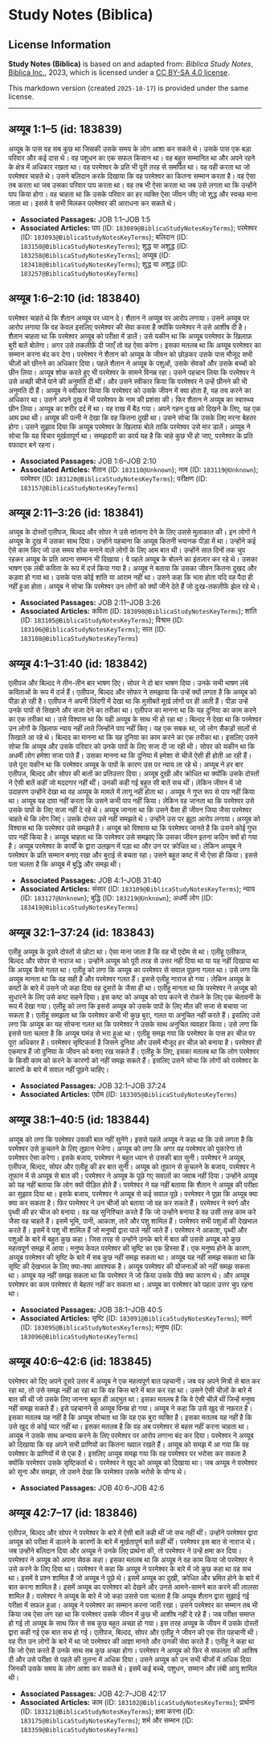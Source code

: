 # Study Notes (Biblica)

## License Information

**Study Notes (Biblica)** is based on and adapted from: _Biblica Study Notes_, [Biblica Inc.](https://www.biblica.com/), 2023, which is licensed under a [CC BY-SA 4.0 license](https://creativecommons.org/licenses/by-sa/4.0/legalcode.en).

This markdown version (created `2025-10-17`) is provided under the same license.



--------------------------------

## अय्यूब 1:1–5 (id: 183839)

अय्यूब के पास वह सब कुछ था जिसकी उसके समय के लोग आशा कर सकते थे। उसके पास एक बड़ा परिवार और कई दास थे। वह पशुधन का एक सफल किसान था। वह बहुत सम्मानित था और अपने रहने के क्षेत्र में अधिकार रखता था। वह परमेश्वर के प्रति भी पूरी तरह से समर्पित था। वह वही करता था जो परमेश्वर चाहते थे। उसने बलिदान करके दिखाया कि वह परमेश्वर का कितना सम्मान करता है। वह ऐसा तब करता था जब उसका परिवार पाप करता था। वह तब भी ऐसा करता था जब उसे लगता था कि उन्होंने पाप किया होगा। वह चाहता था कि उसके परिवार का हर व्यक्ति ऐसा जीवन जीए जो शुद्ध और स्वच्छ माना जाता था। इससे वे सभी मिलकर परमेश्वर की आराधना कर सकते थे।

* **Associated Passages:** JOB 1:1–JOB 1:5
* **Associated Articles:** पाप (ID: `183089@BiblicaStudyNotesKeyTerms`); परमेश्वर (ID: `183093@BiblicaStudyNotesKeyTerms`); बलिदान (ID: `183150@BiblicaStudyNotesKeyTerms`); शुद्ध या अशुद्ध (ID: `183258@BiblicaStudyNotesKeyTerms`); अय्यूब  (ID: `183418@BiblicaStudyNotesKeyTerms`); शुद्ध या अशुद्ध (ID: `183257@BiblicaStudyNotesKeyTerms`)

## अय्यूब 1:6–2:10 (id: 183840)

परमेश्वर चाहते थे कि शैतान अय्यूब पर ध्यान दे। शैतान ने अय्यूब पर आरोप लगाया। उसने अय्यूब पर आरोप लगाया कि वह केवल इसलिए परमेश्वर की सेवा करता है क्योंकि परमेश्वर ने उसे आशीष दी है। शैतान चाहता था कि परमेश्वर अय्यूब को परीक्षा में डालें। उसे यकीन था कि अय्यूब परमेश्वर के खिलाफ़ बुरी बातें बोलेगा। अगर उसे तकलीफ़ें दी जाएँ तो वह ऐसा करेगा। इसका मतलब था कि अय्यूब परमेश्वर का सम्मान करना बंद कर देगा। परमेश्वर ने शैतान को अय्यूब के जीवन को छोड़कर उसके पास मौजूद सभी चीज़ों को छीनने का अधिकार दिया। पहले शैतान ने अय्यूब के पशुओं, उसके सेवकों और उसके बच्चों को छीन लिया। अय्यूब शोक करते हुए भी परमेश्वर के सामने विनम्र रहा। उसने पहचान लिया कि परमेश्वर ने उसे अच्छी चीजें पाने की अनुमति दी थीं। और उसने स्वीकार किया कि परमेश्वर ने उन्हें छीनने की भी अनुमति दी हैं। अय्यूब ने स्वीकार किया कि परमेश्वर को उसके जीवन में क्या होता है, यह तय करने का अधिकार था। उसने अपने दुख में भी परमेश्वर के नाम की प्रशंसा की। फिर शैतान ने अय्यूब का स्वास्थ्य छीन लिया। अय्यूब का शरीर दर्द में था। वह राख में बैठ गया। अपने गहन दुःख को दिखने के लिए, यह एक आम प्रथा थी। अय्यूब की पत्नी ने देखा कि वह कितना दुखी था। उसने सोचा कि उसके लिए मरना बेहतर होगा। उसने सुझाव दिया कि अय्यूब परमेश्वर के खिलाफ बोले ताकि परमेश्वर उसे मार डालें। अय्यूब ने सोचा कि यह विचार मूर्खतापूर्ण था। समझदारी का कार्य यह है कि चाहे कुछ भी हो जाए, परमेश्वर के प्रति वफादार बने रहना।

* **Associated Passages:** JOB 1:6–JOB 2:10
* **Associated Articles:** शैतान (ID: `183110@Unknown`); नाम (ID: `183119@Unknown`); परमेश्वर (ID: `183120@BiblicaStudyNotesKeyTerms`); परीक्षण (ID: `183157@BiblicaStudyNotesKeyTerms`)

## अय्यूब 2:11–3:26 (id: 183841)

अय्यूब के दोस्तों एलीपज, बिल्दद और सोपर ने उसे सांत्वना देने के लिए उससे मुलाकात की। इन लोगों ने अय्यूब के दुख में उसका साथ दिया। उन्होंने पहचाना कि अय्यूब कितनी भयानक पीड़ा में था। उन्होंने कई ऐसे काम किए जो उस समय शोक मनाने वाले लोगों के लिए आम बात थी। 
उन्होंने सात दिनों तक चुप रहकर अय्यूब के प्रति अपना सम्मान भी दिखाया। वे पहले अय्यूब के बोलने का इंतज़ार कर रहे थे। उसका भाषण एक लंबी कविता के रूप में दर्ज किया गया है। अय्यूब ने बताया कि उसका जीवन कितना दुखद और कड़वा हो गया था। उसके पास कोई शांति या आराम नहीं था। उसने कहा कि भला होता यदि वह पैदा ही नहीं हुआ होता। अय्यूब ने सोचा कि परमेश्वर उन लोगों को क्यों जीने देते हैं जो दुःख\-तकलीफें झेल रहे थे।

* **Associated Passages:** JOB 2:11–JOB 3:26
* **Associated Articles:** कविता (ID: `183098@BiblicaStudyNotesKeyTerms`); शांति (ID: `183105@BiblicaStudyNotesKeyTerms`); विश्राम (ID: `183106@BiblicaStudyNotesKeyTerms`); सात (ID: `183108@BiblicaStudyNotesKeyTerms`)

## अय्यूब 4:1–31:40 (id: 183842)

एलीपज और बिल्दद ने तीन\-तीन बार भाषण दिए। सोपर ने दो बार भाषण दिया। उनके सभी भाषण लंबे कविताओं के रूप में दर्ज हैं। 
एलीपज, बिल्दद और सोफर ने समझाया कि उन्हें क्यों लगता है कि अय्यूब को पीड़ा हो रही है। एलीपज ने अपनी ज़िंदगी में देखा था कि मुसीबतें मूर्ख लोगों पर ही आती हैं। पीड़ा उन्हें उनके पापों से सिखाने और सजा देने का तरीका था। एलीपज का मानना ​​था कि यह दुनिया का काम करने का एक तरीका था। उसे विश्वास था कि यही अय्यूब के साथ भी हो रहा था। बिल्दद ने देखा था कि परमेश्वर उन लोगों के खिलाफ न्याय नहीं लाते जिन्होंने पाप नहीं किए। यह एक सबक था, जो लोग सैकड़ों सालों से सिखाते आ रहे थे। बिल्दद का मानना था कि यह दुनिया का काम करने का एक तरीका था। इसलिए उसने सोचा कि अय्यूब और उसके परिवार को उनके पापों के लिए सजा दी जा रही थी। सोपर को यकीन था कि अधर्मी लोग हमेशा सजा पाते हैं। उसका मानना ​​था कि दुनिया में हमेशा से चीजें ऐसी ही होती आ रही हैं। उसे पूरा यकीन था कि परमेश्वर अय्यूब के पापों के कारण उस पर न्याय ला रहे थे। अय्यूब ने हर बार एलीपज, बिल्दद और सोपर की बातों का प्रतिउत्तर दिया। अय्यूब दुखी और क्रोधित था क्योंकि उसके दोस्तों ने ऐसी बातें कहीं जो मददगार नहीं थीं। उनकी कही गई बहुत सी बातें सच थीं। लेकिन जीवन में जो उदाहरण उन्होंने देखा था वह अय्यूब के मामले में लागू नहीं होता था। अय्यूब ने गुप्त रूप से पाप नहीं किया था। अय्यूब यह दावा नहीं करता कि उसने कभी पाप नहीं किया। लेकिन वह जानता था कि परमेश्‍वर उसे उसके पापों के लिए सजा नहीं दे रहे थे। अय्यूब जानता था कि उसने वैसा ही जीवन जिया जैसा परमेश्‍वर चाहते थे कि लोग जिएं। उसके दोस्त उसे नहीं समझते थे। उन्होंने उस पर झूठा आरोप लगाया। अय्यूब को विश्वास था कि परमेश्वर उसे समझते है। अय्यूब को विश्वास था कि परमेश्वर जानते है कि उसने कोई गुप्त पाप नहीं किया है। अय्यूब चाहता था कि परमेश्वर उसे समझाए कि उसका जीवन इतना कठिन क्यों हो गया है। अय्यूब परमेश्‍वर के कार्यों के द्वारा उलझन में पड़ा था और उन पर क्रोधित था। लेकिन अय्यूब ने परमेश्‍वर के प्रति सम्मान बनाए रखा और बुराई से बचता रहा। उसने बहुत कष्ट में भी ऐसा ही किया। इससे पता चलता है कि अय्यूब में बुद्धि और समझ थी।

* **Associated Passages:** JOB 4:1–JOB 31:40
* **Associated Articles:** संसार (ID: `183109@BiblicaStudyNotesKeyTerms`); न्याय  (ID: `183127@Unknown`); बुद्धि (ID: `183219@Unknown`); अधर्मी लोग (ID: `183419@BiblicaStudyNotesKeyTerms`)

## अय्यूब 32:1–37:24 (id: 183843)

एलीहू अय्यूब के दूसरे दोस्तों से छोटा था। ऐसा माना जाता है कि वह भी एदोम से था। एलीहू एलीफज, बिल्दद और सोपर से नाराज था। उन्होंने अय्यूब को पूरी तरह से उत्तर नहीं दिया था या यह नहीं दिखाया था कि अय्यूब कैसे गलत था। एलीहू को लगा कि अय्यूब का परमेश्‍वर से सवाल पूछना गलत था। उसे लगा कि अय्यूब मानता था कि वह सही है और परमेश्‍वर गलत हैं। इससे एलीहू नाराज हो गया। लेकिन अय्यूब के कष्टों के बारे में उसने जो कहा दिया वह दूसरों के जैसा ही था। एलीहू मानता था कि परमेश्‍वर ने अय्यूब को सुधारने के लिए उसे कष्ट सहने दिया। इस कष्ट को अय्यूब को पाप करने से रोकने के लिए एक चेतावनी के रूप में देखा गया। एलीहू को लगा कि इससे अय्यूब को उसके पापों के लिए मौत की सजा से बचाया जा सकता है। एलीहू समझता था कि परमेश्‍वर कभी भी कुछ बुरा, गलत या अनुचित नहीं करते हैं। इसलिए उसे लगा कि अय्यूब का यह सोचना गलत था कि परमेश्‍वर ने उसके साथ अनुचित व्यवहार किया। उसे लगा कि इससे पता चलता है कि अय्यूब घमंड से भरा हुआ था। एलीहू समझ गया कि परमेश्वर के पास हर चीज़ पर पूरा अधिकार है। परमेश्वर सृष्टिकर्ता है जिसने दुनिया और उसमें मौजूद हर चीज़ को बनाया है। परमेश्‍वर ही एकमात्र हैं जो दुनिया के जीवन को बनाए रख सकते हैं। 
एलीहू के लिए, इसका मतलब था कि लोग परमेश्वर के किसी काम को करने के कारणों को नहीं समझ सकते हैं। इसलिए उसने सोचा कि लोगों को परमेश्वर के कारणों के बारे में सवाल नहीं पूछने चाहिए।

* **Associated Passages:** JOB 32:1–JOB 37:24
* **Associated Articles:** एदोम (ID: `183305@BiblicaStudyNotesKeyTerms`)

## अय्यूब 38:1–40:5 (id: 183844)

अय्यूब को लगा कि परमेश्वर उसकी बात नहीं सुनेंगे। इससे पहले अय्यूब ने कहा था कि उसे लगता है कि परमेश्वर उसे कुचलने के लिए तूफ़ान भेजेगा। अय्यूब को लगा कि अगर वह परमेश्वर को पुकारेगा तो परमेश्वर ऐसा करेगा। इसके बजाय, परमेश्वर ने बहुत ध्यान से उसकी बात सुनी। परमेश्वर ने अय्यूब, एलीपज, बिल्दद, सोपर और एलीहू की हर बात सुनी। अय्यूब को तूफान से कुचलने के बजाय, परमेश्वर ने तूफान में से अय्यूब से बात की। परमेश्वर ने अय्यूब के पूछे गए सवालों का जवाब नहीं दिया। उन्होंने अय्यूब को यह नहीं बताया कि लोग क्यों पीड़ित होते हैं। परमेश्वर ने यह नहीं बताया कि शैतान ने अय्यूब की परीक्षा का सुझाव दिया था। इसके बजाय, परमेश्वर ने अय्यूब से कई सवाल पूछे। परमेश्वर ने पूछा कि अय्यूब क्या क्या कर सकता है। फिर परमेश्वर ने उन चीजों को बताया जो वह कर सकते हैं। परमेश्वर ने स्वर्ग और पृथ्वी की हर चीज को बनाया। वह यह सुनिश्चित करते हैं कि जो उन्होंने बनाया है वह उसी तरह काम करे जैसा वह चाहते हैं। इसमें भूमि, पानी, आकाश, तारे और पशु शामिल हैं। परमेश्वर सभी पशुओं की देखभाल करते हैं। इसमें वे पशु भी शामिल हैं जो मनुष्यों द्वारा पाले नहीं जाते हैं। परमेश्वर ने आकाश, पृथ्वी और पशुओं के बारे में बहुत कुछ कहा। जिस तरह से उन्होंने उनके बारे में बात की उससे अय्यूब को कुछ महत्वपूर्ण समझ में आया। मनुष्य केवल परमेश्वर की सृष्टि का एक हिस्सा हैं। एक मनुष्य होने के कारण, अय्यूब परमेश्वर की सृष्टि के बारे में सब कुछ नहीं समझ सकता था। अय्यूब यह नहीं समझ सकता था कि सृष्टि की देखभाल के लिए क्या\-क्या आवश्यक है। अय्यूब परमेश्वर की योजनाओं को नहीं समझ सकता था। अय्यूब यह नहीं समझ सकता था कि परमेश्वर ने जो किया उसके पीछे क्या कारण थे। और अय्यूब परमेश्वर का काम परमेश्वर से बेहतर नहीं कर सकता था। अय्यूब का परमेश्वर को पहला उत्तर चुप रहना था।

* **Associated Passages:** JOB 38:1–JOB 40:5
* **Associated Articles:** सृष्टि (ID: `183091@BiblicaStudyNotesKeyTerms`); स्वर्ग (ID: `183095@BiblicaStudyNotesKeyTerms`); मनुष्य (ID: `183096@BiblicaStudyNotesKeyTerms`)

## अय्यूब 40:6–42:6 (id: 183845)

परमेश्वर को दिए अपने दूसरे उत्तर में अय्यूब ने एक महत्वपूर्ण बात पहचानी। जब वह अपने मित्रों से बात कर रहा था, तो उसे समझ नहीं आ रहा था कि वह किस बारे में बात कर रहा था। उसने ऐसी चीज़ों के बारे में बात की थी जो उसके लिए जानना बहुत ही अद्भुत था। इसका मतलब है कि वे ऐसी चीज़ें थीं जिन्हें मनुष्य नहीं समझ सकते हैं। इसे पहचानने से अय्यूब विनम्र हो गया। अय्यूब ने कहा कि उसे खुद से नफ़रत है। इसका मतलब यह नहीं है कि अय्यूब सोचता था कि वह एक बुरा व्यक्ति है। इसका मतलब यह नहीं है कि उसे खुद से कोई प्यार नहीं था। इसका मतलब है कि वह अब परमेश्वर से बहस नहीं करना चाहता था। अय्यूब ने उसके साथ अन्याय करने के लिए परमेश्वर पर आरोप लगाना बंद कर दिया। परमेश्वर ने अय्यूब को दिखाया कि वह अपने सभी प्राणियों का कितना ख्याल रखते हैं। अय्यूब को समझ में आ गया कि वह परमेश्वर के प्राणियों में से एक है। इसलिए अय्यूब समझ गया कि वह परमेश्वर पर भरोसा कर सकता है क्योंकि परमेश्वर उसके सृष्टिकर्ता थे। परमेश्वर ने खुद को अय्यूब को दिखाया था। जब अय्यूब ने परमेश्वर को सुना और समझा, तो उसने देखा कि परमेश्वर उसके भरोसे के योग्य थे।

* **Associated Passages:** JOB 40:6–JOB 42:6

## अय्यूब 42:7–17 (id: 183846)

एलीपज, बिल्दद और सोपर ने परमेश्वर के बारे में ऐसी बातें कही थीं जो सच नहीं थीं। उन्होंने परमेश्वर द्वारा अय्यूब को परीक्षा में डालने के कारणों के बारे में मूर्खतापूर्ण बातें कहीं थीं। परमेश्वर इस बात से नाराज थे। जब उन्होंने बलिदान दिया और अय्यूब ने उनके लिए प्रार्थना की, तो परमेश्वर ने उन्हें क्षमा कर दिया। परमेश्वर ने अय्यूब को अपना सेवक कहा। इसका मतलब था कि अय्यूब ने वह काम किया जो परमेश्वर ने उसे करने के लिए दिया था। परमेश्वर ने कहा कि अय्यूब ने परमेश्वर के बारे में जो कुछ कहा था वह सच था। इसमें वे प्रश्न शामिल हैं जो अय्यूब ने पूछे थे। इसमें अय्यूब का दुखी, क्रोधित और भ्रमित होने के बारे में बात करना शामिल है। इसमें अय्यूब का परमेश्वर को देखने और उनसे आमने\-सामने बात करने की लालसा शामिल है। परमेश्वर ने अय्यूब के बारे में जो कहा उससे पता चलता है कि अय्यूब शैतान द्वारा सुझाई गई परीक्षा में सफल हुआ। अय्यूब ने परमेश्वर का सम्मान करना जारी रखा। उसने परमेश्वर का सम्मान तब भी किया जब ऐसा लग रहा था कि परमेश्वर उसके जीवन में कुछ भी आशीष नहीं दे रहे हैं। जब परीक्षा समाप्त हो गई तो अय्यूब के साथ फिर से सब कुछ बहुत अच्छा हो गया। इस तरह अय्यूब के जीवन में उसके दोस्तों द्वारा कही गई एक बात सच हो गई। एलीपज, बिल्दद, सोपर और एलीहू ने जीवन की एक रीत पहचानी थी। वह रीत उन लोगों के बारे में था जो परमेश्वर की आज्ञा मानते और उनकी सेवा करते हैं। एलीहू ने कहा था कि जो ऐसा करते हैं उनके साथ सब कुछ अच्छा होगा। परमेश्वर ने अय्यूब को फिर से सफलता की आशिष दी और उसे परीक्षा से पहले की तुलना में अधिक दिया। उसने अय्यूब को उन सभी चीजों में अधिक दिया जिनकी उसके समय के लोग आशा कर सकते थे। इसमें कई बच्चे, पशुधन, सम्मान और लंबी आयु शामिल थी।

* **Associated Passages:** JOB 42:7–JOB 42:17
* **Associated Articles:** काम (ID: `183102@BiblicaStudyNotesKeyTerms`); प्रार्थना (ID: `183121@BiblicaStudyNotesKeyTerms`); क्षमा करना (ID: `183175@BiblicaStudyNotesKeyTerms`); शर्म और सम्मान (ID: `183359@BiblicaStudyNotesKeyTerms`)

